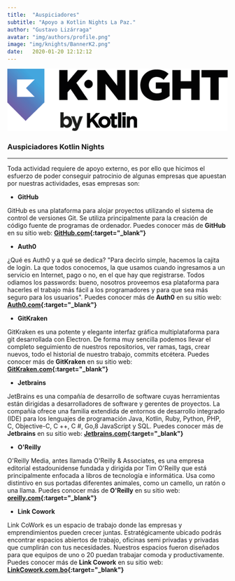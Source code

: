 ```yaml
---
title:  "Auspiciadores"
subtitle: "Apoyo a Kotlin Nights La Paz."
author: "Gustavo Lizárraga"
avatar: "img/authors/profile.png"
image: "img/knights/BannerK2.png"
date:   2020-01-20 12:12:12
---
```


<img src="img/knights/knightlogo.png" alt="K-Night" class="responsive">

### Auspiciadores Kotlin Nights
---

Toda actividad requiere de apoyo externo, es por ello que hicimos el esfuerzo de poder conseguir patrocinio de algunas empresas que apuestan por nuestras actividades, esas empresas son:

- **GitHub**

GitHub es una plataforma para alojar proyectos utilizando el sistema de control de versiones Git. Se utiliza principalmente para la creación de código fuente de programas de ordenador. 
Puedes conocer más de **GitHub** en su sitio web: **[GitHub.com](https://github.com/){:target="_blank"}**

- **Auth0**

¿Qué es Auth0 y a qué se dedica? 
"Para decirlo simple, hacemos la cajita de login. La que todos conocemos, la que usamos cuando ingresamos a un servicio en Internet, pago o no, en el que hay que registrarse. Todos odiamos los passwords: bueno, nosotros proveemos esa plataforma para hacerles el trabajo más fácil a los programadores y para que sea más seguro para los usuarios".
Puedes conocer más de **Auth0** en su sitio web: **[Auth0.com](https://auth0.com/){:target="_blank"}**

- **GitKraken**

GitKraken es una potente y elegante interfaz gráfica multiplataforma para git desarrollada con Electron. De forma muy sencilla podemos llevar el completo seguimiento de nuestros repositorios, ver ramas, tags, crear nuevos, todo el historial de nuestro trabajo, commits etcétera.
Puedes conocer más de **GitKraken** en su sitio web: **[GitKraken.com](https://www.gitkraken.com/){:target="_blank"}**

- **Jetbrains**

JetBrains es una compañía de desarrollo de software cuyas herramientas están dirigidas a desarrolladores de software y gerentes de proyectos. La compañía ofrece una familia extendida de entornos de desarrollo integrado (IDE) para los lenguajes de programación Java, Kotlin, Ruby, Python, PHP, C, Objective-C, C ++, C #, Go,8​ JavaScript y SQL.
Puedes conocer más de **Jetbrains** en su sitio web: **[Jetbrains.com](https://www.jetbrains.com/){:target="_blank"}**

- **O'Reilly**

O'Reilly Media, antes llamada O'Reilly & Associates, es una empresa editorial estadounidense fundada y dirigida por Tim O'Reilly que está principalmente enfocada a libros de tecnología e informática. Usa como distintivo en sus portadas diferentes animales, como un camello, un ratón o una llama.
Puedes conocer más de **O'Reilly** en su sitio web: **[oreilly.com](https://www.oreilly.com/){:target="_blank"}**

- **Link Cowork**

Link CoWork es un espacio de trabajo donde las empresas y emprendimientos pueden crecer juntas.
Estratégicamente ubicado podrás encontrar espacios abiertos de trabajo, oficinas semi privadas y privadas que cumplirán con tus necesidades. Nuestros espacios fueron diseñados para que equipos de uno o 20 puedan trabajar comoda y productivamente.
Puedes conocer más de **Link Cowork** en su sitio web: **[LinkCowork.com.bo](http://www.linkcowork.com.bo/){:target="_blank"}**
